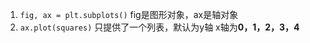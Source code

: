 1. `fig, ax = plt.subplots()` fig是图形对象，ax是轴对象 
2. `ax.plot(squares)` 只提供了一个列表，默认为y轴 x轴为**0，1，2，3，4**